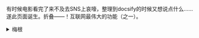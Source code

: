 有时候电影看完了来不及去SNS上哀嚎，整理到docsify的时候又想说点什么……遂此页面诞生。折叠——！互联网最伟大的功能（之一）。

<details>
<summary>梅根</summary>
电影开始不久朋友在猜结局，觉得最后可能是AI占有了小女孩儿的记忆代替她活着。看到后面打得激烈的时候我们都以为小女孩要反杀姨妈（？）了，没想到还是彰显了人性的伟大。人性伟大，科技更强大，这倒是让人心里发毛。

但是很多地方的剧情很没逻辑，替导审判一下，不是个好故事。
</details>